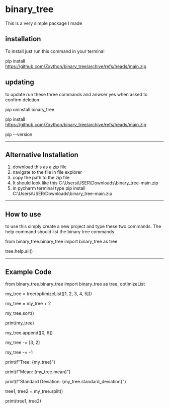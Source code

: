 # binary_tree
This is a very simple package I made

installation
------------

To install just run this command in your terminal

pip install https://github.com/Zxython/binary_tree/archive/refs/heads/main.zip

updating
--------
to update run these three commands and anwser yes when asked to confirm deletion

pip uninstall binary_tree

pip install https://github.com/Zxython/binary_tree/archive/refs/heads/main.zip

pip --version
  
-----------------------------------------------------------------------
Alternative Installation
------------------------
1) download this as a zip file
2) navigate to the file in file explorer
3) copy the path to the zip file
4) It should look like this C:\Users\USER\Downloads\binary_tree-main.zip
5) in pycharm terminal type pip install C:\Users\USER\Downloads\binary_tree-main.zip

-----------------------------------------------------------------------

How to use
----------

to use this simply create a new project and type these two commands.
The help command should list the binary tree commands

from binary_tree.binary_tree import binary_tree as tree

tree.help.all()

--------------------------------------------------------------------------
Example Code
------------

from binary_tree.binary_tree import binary_tree as tree, optimizeList

my_tree = tree(optimizeList([1, 2, 3, 4, 5]))

my_tree = my_tree + 2

my_tree.sort()

print(my_tree)

my_tree.append([0, 6])

my_tree -= [3, 2]

my_tree -= -1

print(f"Tree: {my_tree}")

print(f"Mean: {my_tree.mean}")

print(f"Standard Deviation: {my_tree.standard_deviation}")

tree1, tree2 = my_tree.split()

print(tree1, tree2)
